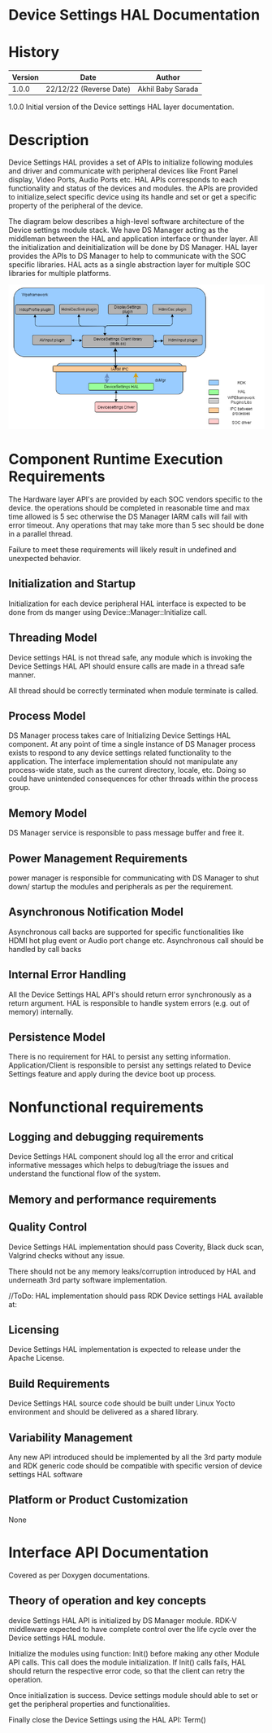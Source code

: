 # Device Settings HAL Documentation

# History

|Version|Date|Author|
|-------|-----|-----|
|1.0.0| 22/12/22 (Reverse Date)|Akhil Baby Sarada|

1.0.0 Initial version of the Device settings HAL layer documentation.

# Description

Device Settings HAL provides a set of APIs to initialize following modules and driver and communicate with peripheral devices like Front Panel display, Video Ports, Audio Ports etc. HAL APIs corresponds to each functionality and status of the devices and modules. the APIs are provided to initialize,select specific device using its handle and set or get a specific property of the peripheral of the device.

The diagram below describes a high-level software architecture of the Device settings module stack. We have DS Manager acting as the middleman between the HAL and application interface or thunder layer. All the initialization and deinitialization will be done by DS Manager. HAL layer provides the APIs to DS Manager to help to communicate with the SOC specific libraries. HAL acts as a single abstraction layer for multiple SOC libraries for multiple platforms.  

![Device Settings Architecture Diagram](images/devicesettings_architecture_4.png)

# Component Runtime Execution Requirements

The Hardware layer API's are provided by each SOC vendors specific to the device. the operations should be completed in reasonable time and max time allowed is 5 sec otherwise the DS Manager IARM calls will fail with error timeout. Any operations that may take more than 5 sec should be done in a parallel thread.

Failure to meet these requirements will likely result in undefined and
unexpected behavior.

## Initialization and Startup

Initialization for each device peripheral HAL interface is expected to be done from ds manger using Device::Manager::Initialize call.

## Threading Model

Device settings HAL is not thread safe, any module which is invoking the Device Settings HAL API should ensure calls are made in a thread safe manner.

All thread should be correctly terminated when module terminate is called.

## Process Model

DS Manager process takes care of Initializing Device Settings HAL component. At any point of time a single instance of DS Manager process exists to respond to any device settings related functionality to the application. The interface implementation should not manipulate any process-wide state, such as the current directory, locale, etc. Doing so could have unintended consequences for other threads within the process group.

## Memory Model

DS Manager service is responsible to pass message buffer and free it. 

## Power Management Requirements

power manager is responsible for communicating with DS Manager to shut down/ startup the modules and peripherals as per the requirement. 

## Asynchronous Notification Model

Asynchronous call backs are supported for specific functionalities like HDMI hot plug event or Audio port change etc. 
Asynchronous call should be handled by call backs

## Internal Error Handling

All the Device Settings HAL API's should return error synchronously as a return argument. HAL is responsible to handle system errors (e.g. out of memory) internally.

## Persistence Model
There is no requirement for HAL to persist any setting information. Application/Client is responsible to persist any settings related to Device Settings feature and apply during the device boot up process.

# Nonfunctional requirements

## Logging and debugging requirements
Device Settings HAL component should log all the error and critical informative messages which helps to debug/triage the issues and understand the functional flow of the system.

## Memory and performance requirements

## Quality Control
Device Settings HAL implementation should pass Coverity, Black duck scan, Valgrind checks without any issue.

There should not be any memory leaks/corruption introduced by HAL and underneath 3rd party software implementation.

//ToDo: HAL implementation should pass RDK Device settings HAL available at: 

## Licensing

Device Settings HAL implementation is expected to release under the Apache License.

## Build Requirements

Device Settings HAL source code should be built under Linux Yocto environment and should be delivered as a shared library.

## Variability Management
Any new API introduced should be implemented by all the 3rd party module and RDK generic code should be compatible with specific version of device settings HAL software

## Platform or Product Customization

None

# Interface API Documentation

Covered as per Doxygen documentations.

## Theory of operation and key concepts
device Settings HAL API is initialized by DS Manager module. RDK-V middleware expected to have complete control over the life cycle over the Device settings HAL module.

Initialize the modules using function: Init() before making any other Module API calls. This call does the module initialization. If Init() calls fails, HAL should return the respective error code, so that the client can retry the operation.

Once initialization is success. Device settings module should able to set or get the peripheral properties and functionalities.

Finally close the Device Settings using the HAL API: Term()

